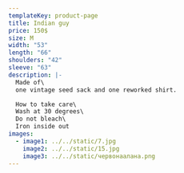 ```yaml
---
templateKey: product-page
title: Indian guy
price: 150$
size: M
width: "53"
length: "66"
shoulders: "42"
sleeve: "63"
description: |-
  Made of\
  one vintage seed sack and one reworked shirt. 

  How to take care\
  Wash at 30 degrees\
  Do not bleach\
  Iron inside out
images:
  - image1: ../../static/7.jpg
    image2: ../../static/15.jpg
    image3: ../../static/червонаалана.png
---
```

